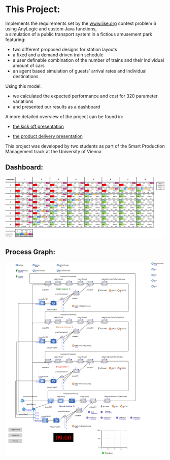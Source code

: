 # This Project:

Implements the requirements set by the www.iise.org contest problem 6 using AnyLogic and custom Java functions,  
a simulation of a public transport system in a fictious amusement park featuring:

* two different proposed designs for station layouts
* a fixed and a demand driven train schedule 
* a user definable combination of the number of trains and their individual amount of cars 
* an agent based simulation of guests' arrival rates and individual destinations

Using this model:

* we calculated the expected performance and cost for 320 parameter variations 
* and presented our results as a dashboard

A more detailed overview of the project can be found in:

* <a href="/presentation_kick_off.pdf">the kick off presentation</a>

* <a href="/presentation_product_delivery.pdf">the product delivery presentation</a>

This project was developed by two students as part of the Smart Production Management track at the University of Vienna


## Dashboard:

<img src="/Dashboard.PNG" width="750"/>

## Process Graph:

<img src="/Process_graph.PNG" width="750"/>
